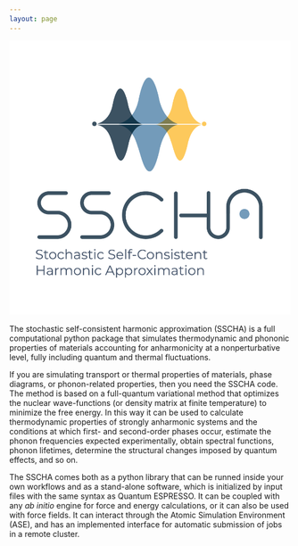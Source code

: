 ```yaml
---
layout: page
---
```


![A test image](img/SSCHA_Logo_original_bertikala.png)

The stochastic self-consistent harmonic approximation (SSCHA) is a full computational python package that simulates thermodynamic and phononic properties of materials accounting for anharmonicity at a nonperturbative level, fully including quantum and thermal fluctuations.

If you are simulating transport or thermal properties of materials, phase diagrams, or phonon-related properties, then you need the SSCHA code. The method is based on a full-quantum variational method that optimizes the nuclear wave-functions (or density matrix at finite temperature) to minimize the free energy. In this way it can be used to calculate thermodynamic properties of strongly anharmonic systems and the conditions at which first- and second-order phases occur, estimate the phonon frequencies expected experimentally, obtain spectral functions, phonon lifetimes, determine the structural changes imposed by quantum effects, and so on.  

The SSCHA comes both as a python library that can be runned inside your own workflows and as a stand-alone software, which is initialized by input files with the same syntax as Quantum ESPRESSO. It can be coupled with any *ab initio* engine for force and energy calculations, or it can also be used with force fields. It can interact through the Atomic Simulation Environment (ASE), and has an implemented interface for automatic submission of jobs in a remote cluster.

